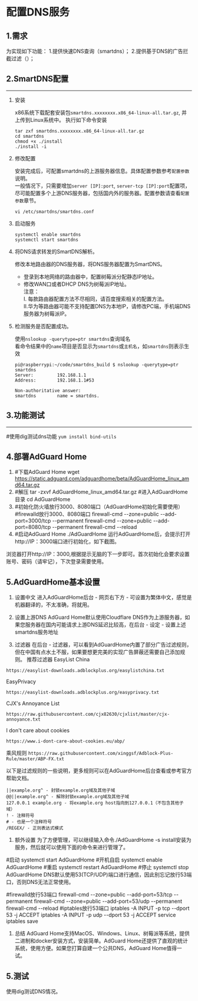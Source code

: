 # 配置DNS服务

## 1.需求

为实现如下功能：
1.提供快速DNS查询（smartdns）；
2.提供基于DNS的广告拦截过滤（）；


## 2.SmartDNS配置
--------------

1. 安装

    x86系统下载配套安装包`smartdns.xxxxxxxx.x86_64-linux-all.tar.gz`, 并上传到Linux系统中。 执行如下命令安装

    ```shell
    tar zxf smartdns.xxxxxxxx.x86_64-linux-all.tar.gz
    cd smartdns
    chmod +x ./install
    ./install -i
    ```

1. 修改配置

    安装完成后，可配置smartdns的上游服务器信息。具体配置参数参考`配置参数`说明。  
    一般情况下，只需要增加`server [IP]:port`, `server-tcp [IP]:port`配置项，
    尽可能配置多个上游DNS服务器，包括国内外的服务器。配置参数请查看`配置参数`章节。

    ```shell
    vi /etc/smartdns/smartdns.conf
    ```

1. 启动服务

    ```shell
    systemctl enable smartdns
    systemctl start smartdns
    ```

1. 将DNS请求转发的SmartDNS解析。

    修改本地路由器的DNS服务器，将DNS服务器配置为SmartDNS。
    * 登录到本地网络的路由器中，配置树莓派分配静态IP地址。
    * 修改WAN口或者DHCP DNS为树莓派IP地址。  
    注意：  
    I. 每款路由器配置方法不尽相同，请百度搜索相关的配置方法。  
    II.华为等路由器可能不支持配置DNS为本地IP，请修改PC端，手机端DNS服务器为树莓派IP。

1. 检测服务是否配置成功。

    使用`nslookup -querytype=ptr smartdns`查询域名  
    看命令结果中的`name`项目是否显示为`smartdns`或`主机名`，如`smartdns`则表示生效  

    ```shell
    pi@raspberrypi:~/code/smartdns_build $ nslookup -querytype=ptr smartdns
    Server:         192.168.1.1
    Address:        192.168.1.1#53

    Non-authoritative answer:
    smartdns        name = smartdns.
    ```

## 3.功能测试
--------------
#使用dig测试dns功能
`yum install bind-utils`

## 4.部署AdGuard Home
1. #下载AdGuard Home
	wget https://static.adguard.com/adguardhome/beta/AdGuardHome_linux_amd64.tar.gz
1. #解压
	tar -zxvf AdGuardHome_linux_amd64.tar.gz
#进入AdGuardHome目录
cd AdGuardHome
1. #初始化防火墙放行3000、8080端口（AdGuardHome初始化需要使用）
#firewalld放行3000、8080端口
firewall-cmd --zone=public --add-port=3000/tcp --permanent
firewall-cmd --zone=public --add-port=8080/tcp --permanent
firewall-cmd --reload
1. #启动AdGuard Home
./AdGuardHome
运行AdGuardHome后，会提示打开http://IP：3000端口进行初始化，如下截图。

浏览器打开http://IP：3000,根据提示无脑的下一步即可。首次初始化会要求设置账号、密码（请牢记），下次登录需要使用。

## 5.AdGuardHome基本设置
1. 	设置中文
进入AdGuardHome后台 - 网页右下方 - 可设置为繁体中文，感觉是机器翻译的，不太准确，将就用。

1. 	设置上游DNS
AdGuard Home默认使用Cloudflare DNS作为上游服务器，如果您服务器在国内可能请求上游DNS延迟比较高，在后台 - 设定 - 设置上述smartdns服务地址

1. 过滤器
在后台 - 过滤器，可以看到AdGuardHome内置了部分广告过滤规则，但在中国有点水土不服，如果要想更完美的实现广告屏蔽还需要自己添加规则。
推荐过滤器
EasyList China

`https://easylist-downloads.adblockplus.org/easylistchina.txt`

EasyPrivacy

`https://easylist-downloads.adblockplus.org/easyprivacy.txt`

CJX's Annoyance List

`https://raw.githubusercontent.com/cjx82630/cjxlist/master/cjx-annoyance.txt`

I don't care about cookies

`https://www.i-dont-care-about-cookies.eu/abp/`

乘风规则
`https://raw.githubusercontent.com/xinggsf/Adblock-Plus-Rule/master/ABP-FX.txt`



以下是过滤规则的一些说明，更多规则可以在AdGuardHome后台查看或参考官方帮助文档。

```
||example.org^ - 封锁example.org域及其他子域
@@||example.org^ - 解除封锁example.org域及其他子域
127.0.0.1 example.org - 将example.org host指向到127.0.0.1（不包含其他子域）
! - 注释符号
# - 也是一个注释符号
/REGEX/ - 正则表达式模式
```

1. 额外设置
为了方便管理，可以继续输入命令./AdGuardHome -s install安装为服务，然后就可以使用下面的命令来进行管理了。

#启动
systemctl start AdGuardHome
#开机自启
systemctl enable AdGuardHome
#重启
systemctl restart AdGuardHome
#停止
systemctl stop AdGuardHome
DNS默认使用53(TCP/UDP)端口进行通信，因此别忘记放行53端口，否则DNS无法正常使用。

#firewalld放行53端口
firewall-cmd --zone=public --add-port=53/tcp --permanent
firewall-cmd --zone=public --add-port=53/udp --permanent
firewall-cmd --reload
#iptables放行53端口
iptables -A INPUT -p tcp --dport 53 -j ACCEPT
iptables -A INPUT -p udp --dport 53 -j ACCEPT
service iptables save
1. 总结
AdGuard Home支持MacOS、Windows、Linux、树莓派等系统，提供二进制和docker安装方式，安装简单。AdGuard Home还提供了直观的统计系统，使用方便。如果您打算自建一个公共DNS，AdGuard Home值得一试。

## 5.测试

使用dig测试DNS情况。











